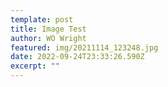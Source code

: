 ```yaml
---
template: post
title: Image Test
author: WO Wright
featured: img/20211114_123248.jpg
date: 2022-09-24T23:33:26.590Z
excerpt: ""
---
```

